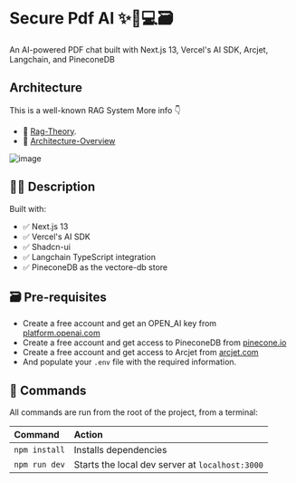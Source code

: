 # Secure Pdf AI ✨🤖💻🗃️

An AI-powered PDF chat built with Next.js 13, Vercel's AI SDK, Arcjet, Langchain, and PineconeDB


## Architecture
This is a well-known RAG System More info 👇

- 📖 [Rag-Theory](https://www.rungalileo.io/blog/mastering-rag-how-to-architect-an-enterprise-rag-system#encoder).
- 📸 [Architecture-Overview](https://excalidraw.com/#json=cDuu8koVW7Z8Zdyv2Kf2N,sdueXXuYVUbIsdBy3KMs5w)

![image](https://github.com/NickolasBenakis/secure-pdf-chat/assets/32495928/2254523f-7690-46cd-b6b7-20b7afef2122)


## 👩‍🚀 Description

Built with:
- ✅ Next.js 13
- ✅ Vercel's AI SDK
- ✅ Shadcn-ui
- ✅ Langchain TypeScript integration
- ✅ PineconeDB as the vectore-db store

## 🗃️ Pre-requisites
- Create a free account and get an OPEN_AI key from [platform.openai.com](https://platform.openai.com/)
- Create a free account and get access to PineconeDB  from [pinecone.io](https://www.pinecone.io/)
- Create a free account and get access to Arcjet from [arcjet.com](https://arcjet.com/)
- And populate your `.env` file with the required information.


## 🧞 Commands

All commands are run from the root of the project, from a terminal:

| Command               | Action                                          |
| :-------------------- | :-----------------------------------------------|
| `npm install`         | Installs dependencies                           |
| `npm run dev`         | Starts the local dev server at `localhost:3000` |

